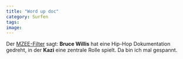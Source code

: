 ```yaml
---
title: "Word up doc"
category: Surfen
tags: 
image: 
---
```


Der [MZEE-Filter](http://www.mzee.com) sagt: **Bruce Willis** hat eine Hip-Hop Dokumentation gedreht, in der **Kazi** eine zentrale Rolle spielt. Da bin ich mal gespannt.